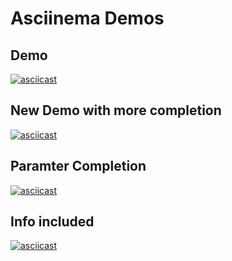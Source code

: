 # Asciinema Demos

## Demo

[![asciicast](https://asciinema.org/a/118064.png)](https://asciinema.org/a/118064)

## New Demo with more completion

[![asciicast](https://asciinema.org/a/118207.png)](https://asciinema.org/a/118207)

## Paramter Completion

[![asciicast](https://asciinema.org/a/118243.png)](https://asciinema.org/a/118243)

## Info included

[![asciicast](https://asciinema.org/a/118394.png)](https://asciinema.org/a/118394)
